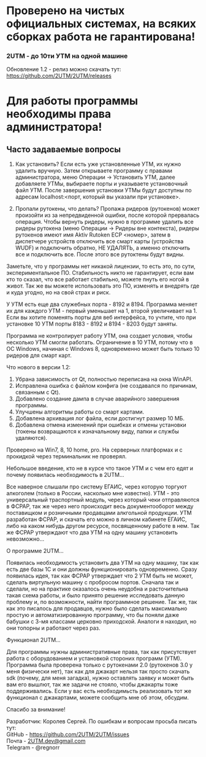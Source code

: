 ﻿ # Проверено на чистых официальных системах, на всяких сборках работа не гарантирована!

### 2UTM - до 10ти УТМ на одной машине


Обновление 1.2 - релиз можно скачать тут: https://github.com/2UTM/2UTM/releases  
# Для работы программы необходимы права администратора! 


## Часто задаваемые вопросы
1. Как установить?
Если есть уже установленные УТМ, их нужно удалить вручную. Затем открываете программу с правами администратора, меню Операции -> Установить УТМ, далее добавляете УТМы, выбираете порты и указываете установочный файл УТМ. После завершения установки УТМы будут доступны по адресам localhost:<порт, который вы указали при установке>.

2. Пропали рутокены, что делать?
Пропажа ридеров (рутокенов) может произойти из за непредвиденной ошибки, после которой прервалась операция.
Чтобы вернуть ридеры, нужно в программе удалить все ридеры рутокена (меню Операции -> Ридеры вне контекста), ридеры рутокенов имеют имя Aktiv Rutoken ECP <номер>, затем в диспетчере устройств отключить все смарт карты (устройства WUDF) и подключить обратно, НЕ УДАЛЯТЬ, а именно отключить все и подключить все. После этого все рутоктены будут видны.


Заметьте, что у программы нет никакой лицензии, то есть это, по сути, экспериментальное ПО. Cтабильность никто не гарантирует, если вам кто то сказал, что все работает стабильно, можете пнуть его ногой в живот. Так же вы можете использовать это ПО, изменять и внедрять где и куда угодно, но на свой страх и риск.

У УТМ есть еще два служебных порта - 8192 и 8194. Программа меняет их для каждого УТМ - первый уменьшает на 1, второй увеличивает на 1. Если вы хотите поменять порты для веб интерфейса, то учтите, что при установке 10 УТМ порты 8183 - 8192 и 8194 - 8203 будут заняты.

Программа не контролирует работу УТМ, она создает условия, чтобы несколько УТМ смогли работать.
Ограничение в 10 УТМ, потому что в ОС Windows, начиная с Windows 8, одновременно может быть только 10 ридеров для смарт карт.

Что нового в версии 1.2:
1. Убрана зависимость от Qt, полностью переписана на окна WinAPI.
2. Исправлена ошибка с файлом конфига (не создавался по причинам, связанным с Qt).
3. Добавлено создание дампа в случае аварийного завершения программы.
4. Улучшены алгоритмы работы со смарт картами.
5. Добавлена архивация лог файла, если достигнут размер 10 МБ.
6. Добавлена отмена изменений при ошибках и отмены установки (токены возвращаются к изначальному виду, папки и службы удаляются).
  
Проверено на Win7, 8, 10 home, pro. На серверных платформах и с прокидкой через терминальник не проверял.
  
  

Небольшое введение, кто не в курсе что такое УТМ и с чем его едят и почему появилась необходимость в 2UTM...

Все наверное слышали про систему ЕГАИС, через которую торгуют алкоголем (только в России, насколько мне известно). УТМ - это универсальный траспортный модуль, через который чеки отправляются в ФСРАР, так же через него происходит весь документооборот между поставищком и розничными продавцами алкгольной продукции. УТМ разработан ФСРАР, и скачать его можно в личном кабинете ЕГАИС, либо на каком нибудь другом ресурсе, посвященному работе в нем. Так же ФСРАР утверждают что два УТМ на одну машину установить невозможно...



О программе 2UTM...

Появилась необходимость установить два УТМ на одну машину, так как есть две базы 1С и они должны функционировать одновременно. Сразу появилась идея, так как ФСРАР утверждает что 2 УТМ быть не может, сделать виртульную машину с пробросом портов. Сначала так и сделали, но на практике оказалось очень неудобна и расточительна такая схема работы, и было принято решение исследовать данную проблему и, по возможности, найти программное решение. Так же, так как это писалось для продавцов, нужно было сделать максимально простую и автоматизированную программу, что бы поняли даже бабушки с 3-мя классами церковно приходской. Аналоги я находил, но они топорны и работают через раз.



Функционал 2UTM...

Для программы нужны административные права, так как присутствует работа с оборудованием и установкой стороних программ (УТМ).
Программа была проверена только с рутокенами 2.0 (рутокенов 3.0 у меня физически нет), так как для джакарт нельзя так просто скачать sdk (почему, для меня загадка), нужно оставлять заявку и может быть вам его вышлют, так же задачи не стояло, чтобы джакарты тоже поддерживались. Если у вас есть необходимьсть реализовать тот же функционал с джакартами, можете сообщить мне об этом, обсудим.



Спасибо за внимание!


Разработчик: Королев Сергей.
По ошибкам и вопросам просьба писать тут:  
GitHub - https://github.com/2UTM/2UTM/issues  
Почта - 2UTM.dev@gmail.com  
Telegram - @regnorr
